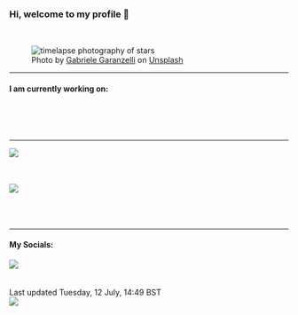 <h3>Hi, welcome to my profile 👋</h3>

<br />
<figure>
  <img
    src="https://images.unsplash.com/photo-1516797045820-6edca89b2830?crop=entropy&cs=tinysrgb&fit=max&fm=jpg&ixid=MnwyNzQ3MDB8MHwxfHJhbmRvbXx8fHx8fHx8fDE2NTc2Mjk4MTI&ixlib=rb-1.2.1&q=80&w=1080&auto=format"
    alt="timelapse photography of stars" 
  />
  <figcaption>Photo by <a
    href="https://unsplash.com/@gabrigara?utm_source=Profile%20readme&utm_medium=referral">Gabriele Garanzelli</a> on <a
    href="https://unsplash.com/?utm_source=Profile%20readme&utm_medium=referral">Unsplash</a></figcaption>
</figure>


<hr />
<h4>I am currently working on:</h4>
<a href=""></a>

<br /><br /><br />

<hr />
<img
  src="https://github-readme-stats.vercel.app/api?username=shanelucy&show_icons=true&theme=calm"
/>
<br /><br /><br />

<img 
  src="https://github-readme-stats.vercel.app/api/top-langs/?username=shanelucy&theme=calm"
/>
<br /><br /><br /><br />
<hr />
<h4>My Socials:</h4>
<a href="https://uk.linkedin.com/in/shane-lucy-4735b616a">
  <img
    src="https://img.shields.io/badge/linkedin%20-%230077B5.svg?&style=for-the-badge&logo=linkedin&logoColor=white"
  />
</a>
<br /><br /><br />
Last updated Tuesday, 12 July, 14:49 BST
<br />
<img
  src="https://github.com/ShaneLucy/ShaneLucy/workflows/README%20build/badge.svg"
/>
